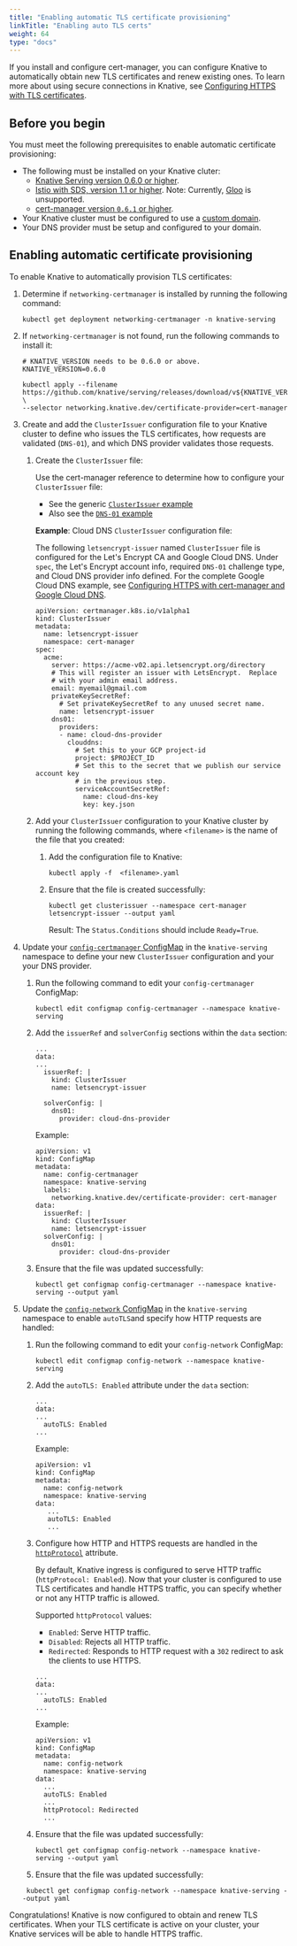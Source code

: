 ```yaml
---
title: "Enabling automatic TLS certificate provisioning"
linkTitle: "Enabling auto TLS certs"
weight: 64
type: "docs"
---
```


If you install and configure cert-manager, you can configure Knative to
automatically obtain new TLS certificates and renew existing ones. To learn more
about using secure connections in Knative, see
[Configuring HTTPS with TLS certificates](./using-a-tls-cert.md).

## Before you begin

You must meet the following prerequisites to enable automatic certificate
provisioning:

- The following must be installed on your Knative cluter:
  - [Knative Serving version 0.6.0 or higher](../install/).
  - [Istio with SDS, version 1.1 or higher](../install/installing-istio.md#installing-istio-with-SDS-to-secure-the-ingress-gateway).
    Note: Currently, [Gloo](https://github.com/solo-io/gloo) is unsupported.
  - [cert-manager version `0.6.1` or higher](./installing-cert-manager.md).
- Your Knative cluster must be configured to use a
  [custom domain](./using-a-custom-domain.md).
- Your DNS provider must be setup and configured to your domain.

## Enabling automatic certificate provisioning

To enable Knative to automatically provision TLS certificates:

1. Determine if `networking-certmanager` is installed by running the following
   command:

    ```shell
    kubectl get deployment networking-certmanager -n knative-serving
    ```

1. If `networking-certmanager` is not found, run the following commands to install it:

    ```shell
    # KNATIVE_VERSION needs to be 0.6.0 or above.
    KNATIVE_VERSION=0.6.0

    kubectl apply --filename https://github.com/knative/serving/releases/download/v${KNATIVE_VERSION}/serving.yaml \
    --selector networking.knative.dev/certificate-provider=cert-manager
    ```

1. Create and add the `ClusterIssuer` configuration file to your Knative cluster
   to define who issues the TLS certificates, how requests are validated
   (`DNS-01`), and which DNS provider validates those requests.

    1. Create the `ClusterIssuer` file:

       Use the cert-manager reference to determine how to configure your `ClusterIssuer` file:

        - See the generic
          [`ClusterIssuer` example](https://docs.cert-manager.io/en/latest/tasks/issuers/setup-acme.html#creating-a-basic-acme-issuer)
        - Also see the [`DNS-01` example](https://docs.cert-manager.io/en/latest/tasks/acme/configuring-dns01/index.html)

       **Example**: Cloud DNS `ClusterIssuer` configuration file:

       The following `letsencrypt-issuer` named `ClusterIssuer` file is configured
       for the Let's Encrypt CA and Google Cloud DNS. Under `spec`, the Let's Encrypt
       account info, required `DNS-01` challenge type, and Cloud DNS provider
       info defined. For the complete Google Cloud DNS example, see
       [Configuring HTTPS with cert-manager and Google Cloud DNS](./using-cert-manager-on-gcp.md).

       ```shell
       apiVersion: certmanager.k8s.io/v1alpha1
       kind: ClusterIssuer
       metadata:
         name: letsencrypt-issuer
         namespace: cert-manager
       spec:
         acme:
           server: https://acme-v02.api.letsencrypt.org/directory
           # This will register an issuer with LetsEncrypt.  Replace
           # with your admin email address.
           email: myemail@gmail.com
           privateKeySecretRef:
             # Set privateKeySecretRef to any unused secret name.
             name: letsencrypt-issuer
           dns01:
             providers:
             - name: cloud-dns-provider
               clouddns:
                 # Set this to your GCP project-id
                 project: $PROJECT_ID
                 # Set this to the secret that we publish our service account key
                 # in the previous step.
                 serviceAccountSecretRef:
                   name: cloud-dns-key
                   key: key.json
       ```

   1. Add your `ClusterIssuer` configuration to your Knative cluster by running
      the following commands, where `<filename>` is the name of the file that
      you created:

       1. Add the configuration file to Knative:

          ```shell
          kubectl apply -f  <filename>.yaml
          ```

      1. Ensure that the file is created successfully:

          ```shell
          kubectl get clusterissuer --namespace cert-manager letsencrypt-issuer --output yaml
          ```

          Result: The `Status.Conditions` should include `Ready=True`.

1. Update your
   [`config-certmanager` ConfigMap](https://github.com/knative/serving/blob/master/config/config-certmanager.yaml)
   in the `knative-serving` namespace to define your new `ClusterIssuer`
   configuration and your your DNS provider.

    1. Run the following command to edit your `config-certmanager` ConfigMap:

        ```shell
        kubectl edit configmap config-certmanager --namespace knative-serving
       ```

    1. Add the `issuerRef` and `solverConfig` sections within the `data` section:

       ```shell
       ...
       data:
       ...
         issuerRef: |
           kind: ClusterIssuer
           name: letsencrypt-issuer

         solverConfig: |
           dns01:
             provider: cloud-dns-provider
       ```

       Example:

       ```shell
       apiVersion: v1
       kind: ConfigMap
       metadata:
         name: config-certmanager
         namespace: knative-serving
         labels:
           networking.knative.dev/certificate-provider: cert-manager
       data:
         issuerRef: |
           kind: ClusterIssuer
           name: letsencrypt-issuer
         solverConfig: |
           dns01:
             provider: cloud-dns-provider
       ```

     1. Ensure that the file was updated successfully:

         ```shell
         kubectl get configmap config-certmanager --namespace knative-serving --output yaml
         ```

1. Update the
   [`config-network` ConfigMap](https://github.com/knative/serving/blob/master/config/config-network.yaml)
   in the `knative-serving` namespace to enable `autoTLS`and specify how HTTP
   requests are handled:

    1. Run the following command to edit your `config-network` ConfigMap:

        ```shell
        kubectl edit configmap config-network --namespace knative-serving
        ```

    1. Add the `autoTLS: Enabled` attribute under the `data` section:

        ```shell
        ...
        data:
        ...
          autoTLS: Enabled
        ...
        ```

        Example:

        ```shell
        apiVersion: v1
        kind: ConfigMap
        metadata:
          name: config-network
          namespace: knative-serving
        data:
           ...
           autoTLS: Enabled
           ...
        ```

    1. Configure how HTTP and HTTPS requests are handled in the
       [`httpProtocol`](https://github.com/knative/serving/blob/master/config/config-network.yaml#L110)
       attribute.

        By default, Knative ingress is configured to serve HTTP traffic
        (`httpProtocol: Enabled`). Now that your cluster is configured to use
        TLS certificates and handle HTTPS traffic, you can specify whether or not
        any HTTP traffic is allowed.

        Supported `httpProtocol` values:

         - `Enabled`: Serve HTTP traffic.
         - `Disabled`: Rejects all HTTP traffic.
         - `Redirected`: Responds to HTTP request with a `302` redirect to ask
           the clients to use HTTPS.


         ```shell
         ...
         data:
         ...
           autoTLS: Enabled
         ...
         ```

         Example:

         ```shell
         apiVersion: v1
         kind: ConfigMap
         metadata:
           name: config-network
           namespace: knative-serving
         data:
           ...
           autoTLS: Enabled
           ...
           httpProtocol: Redirected
           ...
         ```

    1. Ensure that the file was updated successfully:

        ```shell
        kubectl get configmap config-network --namespace knative-serving --output yaml
        ```

   1. Ensure that the file was updated successfully:

   ```shell
    kubectl get configmap config-network --namespace knative-serving --output yaml
   ```

Congratulations! Knative is now configured to obtain and renew TLS certificates.
When your TLS certificate is active on your cluster, your Knative services will
be able to handle HTTPS traffic.
